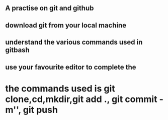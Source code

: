 ## A practise on git and github
## download git from your local machine
## understand the various commands used in gitbash
## use your favourite editor to complete the 
# the commands used is git clone,cd,mkdir,git add ., git commit -m'', git push

